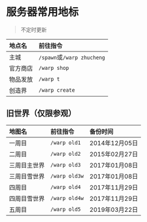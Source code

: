 # 服务器常用地标

> 不定时更新

| 地点名 | 前往指令 |
| :--- | :--- |
| 主城| `/spawn`或`/warp zhucheng`|
| 官方商店 | `/warp shop`|
| 物品发放 | `/warp t`|
| 创造界 | `/warp create`|

## 旧世界（仅限参观）

| 地图名 | 前往指令 | 备份时间 |
| :--- | :--- | :--- |
| 一周目 | `/warp old1` | 2014年12月05日 |
| 二周目 | `/warp old2` | 2015年02月27日 |
| 三周目主世界 | `/warp old3` | 2017年01月08日 |
| 三周目雪世界 | `/warp old3w` | 2017年01月08日 |
| 四周目 | `/warp old4` | 2017年11月29日 |
| 四周目雪世界 | `/warp old4w` | 2017年11月29日 |
| 五周目 | `/warp old5` | 2019年03月22日 |

